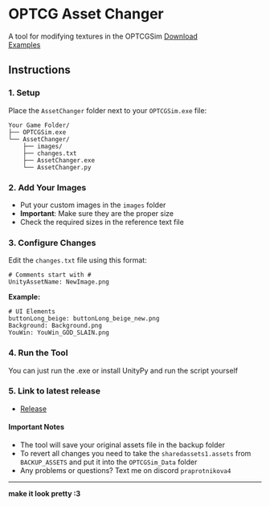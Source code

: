 # OPTCG Asset Changer

A tool for modifying textures in the OPTCGSim
[Download](https://github.com/maksmaksmaksmaksmaks/OPTCG-Asset-Changer/releases)
<br>[Examples](Examples/Examples.md)
## Instructions

### 1. Setup
Place the `AssetChanger` folder next to your `OPTCGSim.exe` file:
```
Your Game Folder/
├── OPTCGSim.exe
└── AssetChanger/
    ├── images/
    ├── changes.txt
    ├── AssetChanger.exe
    └── AssetChanger.py
```

### 2. Add Your Images
- Put your custom images in the `images` folder
- **Important**: Make sure they are the proper size
- Check the required sizes in the reference text file

### 3. Configure Changes
Edit the `changes.txt` file using this format:
```
# Comments start with #
UnityAssetName: NewImage.png
```

**Example:**
```
# UI Elements
buttonLong_beige: buttonLong_beige_new.png
Background: Background.png
YouWin: YouWin_GOD_SLAIN.png
```

### 4. Run the Tool
You can just run the .exe or install UnityPy and run the script yourself

### 5. Link to latest release
- [Release](https://github.com/maksmaksmaksmaksmaks/OPTCG-Asset-Changer/releases)


#### Important Notes

- The tool will save your original assets file in the backup folder
- To revert all changes you need to take the ```sharedassets1.assets``` from ```BACKUP_ASSETS``` and put it into the ```OPTCGSim_Data``` folder
- Any problems or questions? Text me on discord ```praprotnikova4``` 


---

**make it look pretty :3**  
